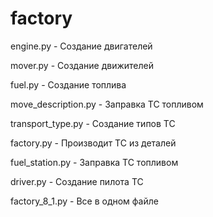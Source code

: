 # factory

engine.py - Создание двигателей

mover.py - Создание движителей

fuel.py - Создание топлива

move_description.py - Заправка ТС топливом

transport_type.py - Создание типов ТС

factory.py - Производит ТС из деталей

fuel_station.py - Заправка ТС топливом

driver.py - Создание пилота ТС


factory_8_1.py - Все в одном файле
